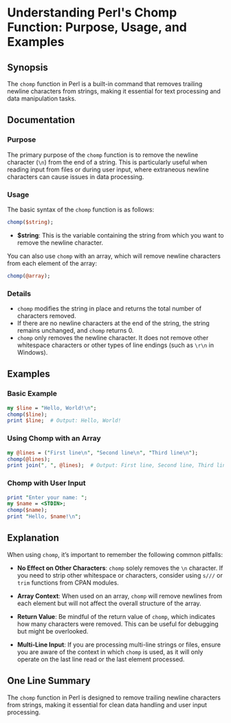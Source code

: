 <!--
Meta Description: # Understanding Perl's Chomp Function: Purpose, Usage, and Examples ## Synopsis The `chomp` function in Perl is a built-in command that removes traili...
Meta Keywords: chomp, line, characters, perl, newline
-->

# Understanding Perl's Chomp Function: Purpose, Usage, and Examples

## Synopsis
The `chomp` function in Perl is a built-in command that removes trailing newline characters from strings, making it essential for text processing and data manipulation tasks.

## Documentation
### Purpose
The primary purpose of the `chomp` function is to remove the newline character (`\n`) from the end of a string. This is particularly useful when reading input from files or during user input, where extraneous newline characters can cause issues in data processing.

### Usage
The basic syntax of the `chomp` function is as follows:

```perl
chomp($string);
```

- **$string**: This is the variable containing the string from which you want to remove the newline character.

You can also use `chomp` with an array, which will remove newline characters from each element of the array:

```perl
chomp(@array);
```

### Details
- `chomp` modifies the string in place and returns the total number of characters removed.
- If there are no newline characters at the end of the string, the string remains unchanged, and `chomp` returns 0.
- `chomp` only removes the newline character. It does not remove other whitespace characters or other types of line endings (such as `\r\n` in Windows).

## Examples
### Basic Example
```perl
my $line = "Hello, World!\n";
chomp($line);
print $line;  # Output: Hello, World!
```

### Using Chomp with an Array
```perl
my @lines = ("First line\n", "Second line\n", "Third line\n");
chomp(@lines);
print join(", ", @lines);  # Output: First line, Second line, Third line
```

### Chomp with User Input
```perl
print "Enter your name: ";
my $name = <STDIN>;
chomp($name);
print "Hello, $name!\n";
```

## Explanation
When using `chomp`, it’s important to remember the following common pitfalls:

- **No Effect on Other Characters**: `chomp` solely removes the `\n` character. If you need to strip other whitespace or characters, consider using `s///` or `trim` functions from CPAN modules.
  
- **Array Context**: When used on an array, `chomp` will remove newlines from each element but will not affect the overall structure of the array.

- **Return Value**: Be mindful of the return value of `chomp`, which indicates how many characters were removed. This can be useful for debugging but might be overlooked.

- **Multi-Line Input**: If you are processing multi-line strings or files, ensure you are aware of the context in which `chomp` is used, as it will only operate on the last line read or the last element processed.

## One Line Summary
The `chomp` function in Perl is designed to remove trailing newline characters from strings, making it essential for clean data handling and user input processing.